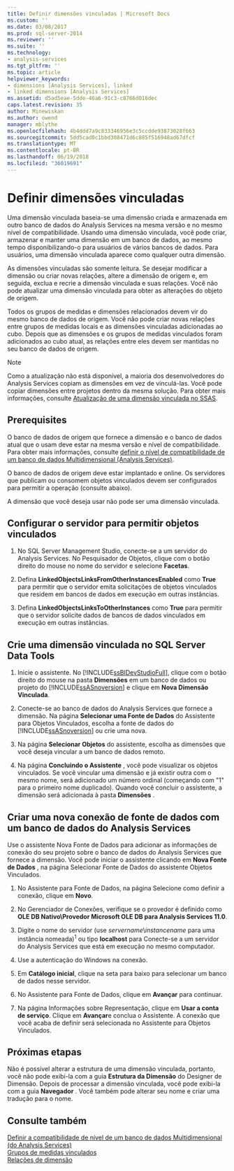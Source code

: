 ```yaml
---
title: Definir dimensões vinculadas | Microsoft Docs
ms.custom: ''
ms.date: 03/08/2017
ms.prod: sql-server-2014
ms.reviewer: ''
ms.suite: ''
ms.technology:
- analysis-services
ms.tgt_pltfrm: ''
ms.topic: article
helpviewer_keywords:
- dimensions [Analysis Services], linked
- linked dimensions [Analysis Services]
ms.assetid: d5ad5eae-5dde-46a6-91c3-c8766d016dec
caps.latest.revision: 35
author: Minewiskan
ms.author: owend
manager: mblythe
ms.openlocfilehash: 4b4ddd7a9c833346956e3c5ccdde93873028f663
ms.sourcegitcommit: 5dd5cad0c1bbd308471d6c885f516948ad67dfcf
ms.translationtype: MT
ms.contentlocale: pt-BR
ms.lasthandoff: 06/19/2018
ms.locfileid: "36019691"
---
```

# <a name="define-linked-dimensions"></a>Definir dimensões vinculadas
  Uma dimensão vinculada baseia-se uma dimensão criada e armazenada em outro banco de dados do Analysis Services na mesma versão e no mesmo nível de compatibilidade. Usando uma dimensão vinculada, você pode criar, armazenar e manter uma dimensão em um banco de dados, ao mesmo tempo disponibilizando-o para usuários de vários bancos de dados. Para usuários, uma dimensão vinculada aparece como qualquer outra dimensão.  
  
 As dimensões vinculadas são somente leitura. Se desejar modificar a dimensão ou criar novas relações, altere a dimensão de origem e, em seguida, exclua e recrie a dimensão vinculada e suas relações. Você não pode atualizar uma dimensão vinculada para obter as alterações do objeto de origem.  
  
 Todos os grupos de medidas e dimensões relacionados devem vir do mesmo banco de dados de origem. Você não pode criar novas relações entre grupos de medidas locais e as dimensões vinculadas adicionadas ao cubo. Depois que as dimensões e os grupos de medidas vinculados foram adicionados ao cubo atual, as relações entre eles devem ser mantidas no seu banco de dados de origem.  
  
> [!NOTE]  
>  Como a atualização não está disponível, a maioria dos desenvolvedores do Analysis Services copiam as dimensões em vez de vinculá-las. Você pode copiar dimensões entre projetos dentro da mesma solução. Para obter mais informações, consulte [Atualização de uma dimensão vinculada no SSAS](http://sqlblog.com/blogs/marco_russo/archive/2006/09/12/refresh-of-a-linked-dimension-in-ssas.aspx).  
  
## <a name="prerequisites"></a>Prerequisites  
 O banco de dados de origem que fornece a dimensão e o banco de dados atual que o usam deve estar na mesma versão e nível de compatibilidade. Para obter mais informações, consulte [definir o nível de compatibilidade de um banco de dados Multidimensional &#40;Analysis Services&#41;](compatibility-level-of-a-multidimensional-database-analysis-services.md).  
  
 O banco de dados de origem deve estar implantado e online. Os servidores que publicam ou consomem objetos vinculados devem ser configurados para permitir a operação (consulte abaixo).  
  
 A dimensão que você deseja usar não pode ser uma dimensão vinculada.  
  
## <a name="configure-server-to-allow-linked-objects"></a>Configurar o servidor para permitir objetos vinculados  
  
1.  No SQL Server Management Studio, conecte-se a um servidor do Analysis Services. No Pesquisador de Objetos, clique com o botão direito do mouse no nome do servidor e selecione **Facetas**.  
  
2.  Defina **LinkedObjectsLinksFromOtherInstancesEnabled** como **True** para permitir que o servidor emita solicitações de objetos vinculados que residem em bancos de dados em execução em outras instâncias.  
  
3.  Defina **LinkedObjectsLinksToOtherInstances** como **True** para permitir que o servidor solicite dados de bancos de dados vinculados em execução em outras instâncias.  
  
## <a name="create-a-linked-dimension-in-sql-server-data-tools"></a>Crie uma dimensão vinculada no SQL Server Data Tools  
  
1.  Inicie o assistente. No [!INCLUDE[ssBIDevStudioFull](../../includes/ssbidevstudiofull-md.md)], clique com o botão direito do mouse na pasta **Dimensões** em um banco de dados ou projeto do [!INCLUDE[ssASnoversion](../../includes/ssasnoversion-md.md)] e clique em **Nova Dimensão Vinculada**.  
  
2.  Conecte-se ao banco de dados do Analysis Services que fornece a dimensão. Na página **Selecionar uma Fonte de Dados** do Assistente para Objetos Vinculados, escolha a fonte de dados do [!INCLUDE[ssASnoversion](../../includes/ssasnoversion-md.md)] ou crie uma nova.  
  
3.  Na página **Selecionar Objetos** do assistente, escolha as dimensões que você deseja vincular a um banco de dados remoto.  
  
4.  Na página **Concluindo o Assistente** , você pode visualizar os objetos vinculados. Se você vincular uma dimensão e já existir outra com o mesmo nome, será adicionado um número ordinal (começando com "1" para o primeiro nome duplicado). Quando você concluir o assistente, a dimensão será adicionada à pasta **Dimensões** .  
  
##  <a name="bkmk_CreateNew"></a> Criar uma nova conexão de fonte de dados com um banco de dados do Analysis Services  
 Use o assistente Nova Fonte de Dados para adicionar as informações de conexão do seu projeto sobre o banco de dados do Analysis Services que fornece a dimensão. Você pode iniciar o assistente clicando em **Nova Fonte de Dados** , na página Selecionar Fonte de Dados do assistente Objetos Vinculados.  
  
1.  No Assistente para Fonte de Dados, na página Selecione como definir a conexão, clique em **Novo**.  
  
2.  No Gerenciador de Conexões, verifique se o provedor é definido como **OLE DB Nativo\Provedor Microsoft OLE DB para Analysis Services 11.0**.  
  
3.  Digite o nome do servidor (use *servername*\\*instancename* para uma instância nomeada)<sup>1</sup> ou tipo **localhost** para Conecte-se a um servidor do Analysis Services que está em execução no mesmo computador.  
  
4.  Use a autenticação do Windows na conexão.  
  
5.  Em **Catálogo inicial**, clique na seta para baixo para selecionar um banco de dados nesse servidor.  
  
6.  No Assistente para Fonte de Dados, clique em **Avançar** para continuar.  
  
7.  Na página Informações sobre Representação, clique em **Usar a conta de serviço**. Clique em **Avançar**e conclua o Assistente. A conexão que você acaba de definir será selecionada no Assistente para Objetos Vinculados.  
  
## <a name="next-steps"></a>Próximas etapas  
 Não é possível alterar a estrutura de uma dimensão vinculada, portanto, você não pode exibi-la com a guia **Estrutura da Dimensão** do Designer de Dimensão. Depois de processar a dimensão vinculada, você pode exibi-la com a guia **Navegador** . Você também pode alterar seu nome e criar uma tradução para o nome.  
  
## <a name="see-also"></a>Consulte também  
 [Definir a compatibilidade de nível de um banco de dados Multidimensional &#40;do Analysis Services&#41;](compatibility-level-of-a-multidimensional-database-analysis-services.md)   
 [Grupos de medidas vinculados](linked-measure-groups.md)   
 [Relações de dimensão](../multidimensional-models-olap-logical-cube-objects/dimension-relationships.md)  
  
  